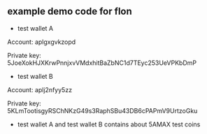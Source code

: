 

## example demo code for flon

* test wallet A

Account: aplgxgvkzopd

Private key: 5JoeXokHJXKrwPnnjxvVMdxhitBaZbNC1d7TEyc253UeVPKbDmP

* test wallet B

Account: aplj2nfyy5zz

Private key: 5KLmTootisgyRSChNKzG49s3RaphSBu43DB6cPAPmV9UrtzoGku

* test wallet A and test wallet B contains about 5AMAX test coins



